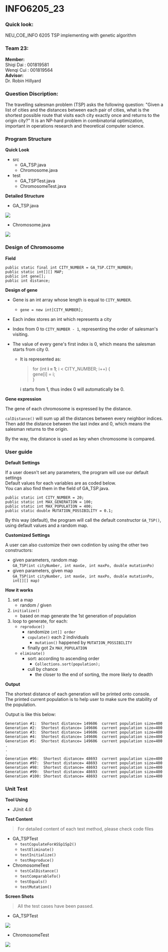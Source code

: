 # INFO6205_23
### Quick look: ###
NEU_COE_INFO 6205 TSP implementing with genetic algorithm

### Team 23: ###
**Member:**  
Shiqi Dai : 001819581  
Wenqi Cui : 001819564  
**Advisor:**  
Dr. Robin Hillyard

### Question Discription: ###
The travelling salesman problem (TSP) asks the following question: "Given a list of cities and the distances between each pair of cities, what is the shortest possible route that visits each city exactly once and returns to the origin city?" It is an NP-hard problem in combinatorial optimization, important in operations research and theoretical computer science.

### Program Structure ###

**Quick Look**
- src
   - GA_TSP.java     
   - Chromosome.java
- test
   - GA_TSPTest.java
   - ChromosomeTest.java  

**Detailed Structure**  
- GA_TSP.java

![](https://github.com/shiqidai1002/INFO6205_23/blob/master/img/GA_TSP_structure.png)  
- Chromosome.java

![](https://github.com/shiqidai1002/INFO6205_23/blob/master/img/Chromosome_structure.png)

### Design of Chromosome ###

**Field**  

`public static final int CITY_NUMBER = GA_TSP.CITY_NUMBER;`    
`public static int[][] MAP;`   
`public int gene[];`    
`public int distance;`  

**Design of gene**

- Gene is an int array whose length is equal to `CITY_NUMBER`.  
    - `gene = new int[CITY_NUMBER];`
    
- Each index stores an int which represents a city

- Index from 0 to `CITY_NUMBER - 1`, representing the order of salesman's visiting.

- The value of every gene's first index is 0, which means the salesman starts from city 0.  
    - It is represented as: 
     
        > for (int **i = 1**; i < CITY_NUMBER; i++) {  
        gene[i] = i;  
         }
          
        i starts from 1, thus index 0 will automatically be 0.

**Gene expression**

The gene of each chromosome is expressed by the distance.  

`calDistance()` will sum up all the distances between every neighbor indices. Then add the distance between the last index and 0, which means the salesman returns to the origin.

By the way, the distance is used as key when chromosome is compared.

### User guide ###

**Default Settings**  

If a user doesn't set any parameters, the program will use our default settings  
Default values for each variables are as coded below.  
You can also find them in the field of GA_TSP.java.  

`public static int CITY_NUMBER = 20;`  
`public static int MAX_GENERATION = 100;`  
`public static int MAX_POPULATION = 400;`  
`public static double MUTATION_POSSIBILITY = 0.1;`

By this way (default), the program will call the default constructor `GA_TSP()`, using default values and a random map.

**Customized Settings**  

A user can also customize their own codintion by using the other two constructors:  
- given parameters, random map  
`GA_TSP(int cityNumber, int maxGe, int maxPo, double mutationPo)`  
- given parameters, given map  
`GA_TSP(int cityNumber, int maxGe, int maxPo, double mutationPo, int[][] map)`

**How it works**

   1. set a map 
        - random / given  
   2. `initialize()`
        - based on map generate the 1st generation of population
   3. loop to generate, for each:
        - `reproduce()`
            - randomize `int[] order`
            - `copulate()` each 2 individuals
                - `mutation()` happened by `MUTATION_POSSIBILITY`
            - finally got 2x `MAX_POPULATION`
        - `eliminate()` 
            - sort: according to ascending order
                - `Collections.sort(population);`
            - cull by chance
                - the closer to the end of sorting, the more likely to deadth 
  


**Output**

The shortest distance of each generation will be printed onto console.  
The printed current population is to help user to make sure the stability of the population.

Output is like this below:

    Generation #1:  Shortest distance= 149606  current population size=400
    Generation #2:  Shortest distance= 149606  current population size=400
    Generation #3:  Shortest distance= 149606  current population size=400
    Generation #4:  Shortest distance= 149606  current population size=400
    Generation #5:  Shortest distance= 149606  current population size=400
    .
    .
    .
    Generation #96:  Shortest distance= 48693  current population size=400
    Generation #97:  Shortest distance= 48693  current population size=400
    Generation #98:  Shortest distance= 48693  current population size=400
    Generation #99:  Shortest distance= 48693  current population size=400
    Generation #100: Shortest distance= 48693  current population size=400
    


### Unit Test ###

**Tool Using**

- JUnit 4.0

**Test Content**

>For detailed content of each test method, please check code files

- GA_TSPTest
    - `testCopulateForASSp1Sp2()`
    - `testEliminate()`
    - `testInitialize()`
    - `testReproduce()`
- ChromosomeTest
    - `testCalDistance()`
    - `testComparableTo()`
    - `testEquals()`
    - `testMutation()`
    

**Screen Shots**

>All the test cases have been passed.

- GA_TSPTest

![](https://github.com/shiqidai1002/INFO6205_23/blob/master/img/GA_TSPTest.jpg)

- ChromosomeTest

![](https://github.com/shiqidai1002/INFO6205_23/blob/master/img/ChromosomeTest.jpg)

